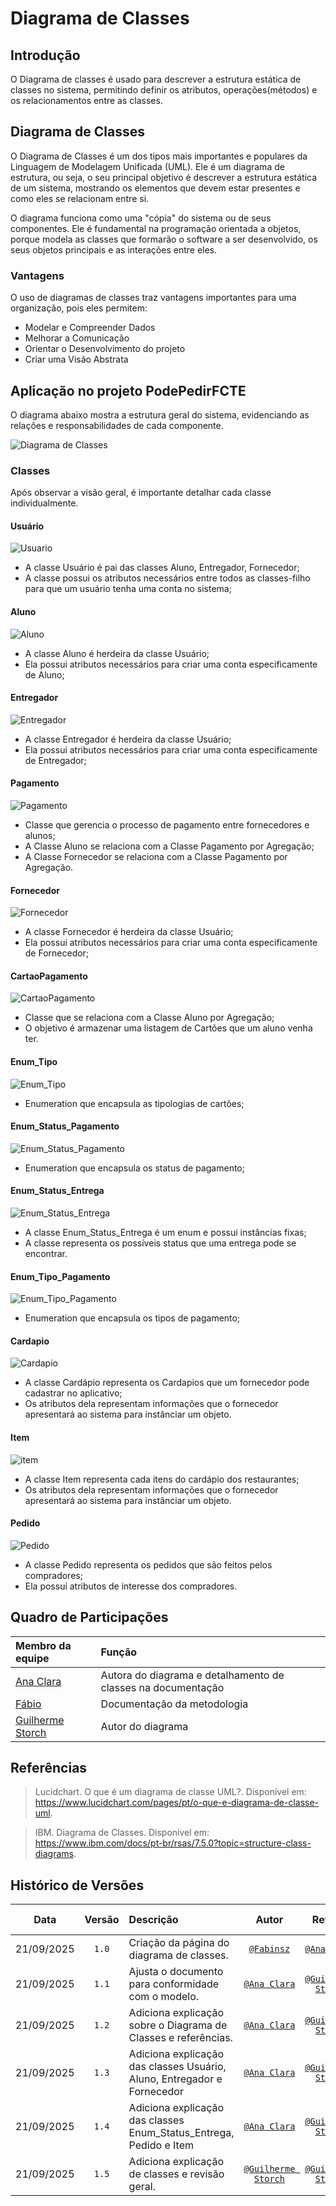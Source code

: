 # Diagrama de Classes

## Introdução

O Diagrama de classes é usado para descrever a estrutura estática de classes no sistema, permitindo definir os atributos, operações(métodos) e os relacionamentos entre as classes.

## Diagrama de Classes
O Diagrama de Classes é um dos tipos mais importantes e populares da Linguagem de Modelagem Unificada (UML). Ele é um diagrama de estrutura, ou seja, o seu principal objetivo é descrever a estrutura estática de um sistema, mostrando os elementos que devem estar presentes e como eles se relacionam entre si.

O diagrama funciona como uma "cópia" do sistema ou de seus componentes. Ele é fundamental na programação orientada a objetos, porque modela as classes que formarão o software a ser desenvolvido, os seus objetos principais e as interações entre eles.

### Vantagens
O uso de diagramas de classes traz vantagens importantes para uma organização, pois eles permitem:
- Modelar e Compreender Dados
- Melhorar a Comunicação
- Orientar o Desenvolvimento do projeto
- Criar uma Visão Abstrata

## Aplicação no projeto PodePedirFCTE

O diagrama abaixo mostra a estrutura geral do sistema, evidenciando as relações e responsabilidades de cada componente.

<p align="center">

  ![Diagrama de Classes](../../img/classes.svg)

</p>

### Classes

Após observar a visão geral, é importante detalhar cada classe individualmente. 

#### Usuário


![Usuario](../../img/Classes/Usuário.svg)


- A classe Usuário é pai das classes Aluno, Entregador, Fornecedor;
- A classe possui os atributos necessários entre todos as classes-filho para que um usuário tenha uma conta no sistema;


#### Aluno

![Aluno](../../img/Classes/Aluno.svg)

- A classe Aluno é herdeira da classe Usuário;
- Ela possui atributos necessários para criar uma conta especificamente de Aluno;

#### Entregador


![Entregador](../../img/Classes/Entregador.svg)

- A classe Entregador é herdeira da classe Usuário;
- Ela possui atributos necessários para criar uma conta especificamente de Entregador;

#### Pagamento


![Pagamento](../../img/Classes/Pagamento.svg)

- Classe que gerencia o processo de pagamento entre fornecedores e alunos;
- A Classe Aluno se relaciona com a Classe Pagamento por Agregação;
- A Classe Fornecedor se relaciona com a Classe Pagamento por Agregação.

#### Fornecedor


![Fornecedor](../../img/Classes/Fornecedor.svg)

- A classe Fornecedor é herdeira da classe Usuário;
- Ela possui atributos necessários para criar uma conta especificamente de Fornecedor;

#### CartaoPagamento


![CartaoPagamento](../../img/Classes/CartaoPagamento.svg)

- Classe que se relaciona com a Classe Aluno por Agregação;
- O objetivo é armazenar uma listagem de Cartões que um aluno venha ter.

#### Enum_Tipo


![Enum_Tipo](../../img/Classes/Enum_Tipo.svg)

- Enumeration que encapsula as tipologias de cartões;

#### Enum_Status_Pagamento


![Enum_Status_Pagamento](../../img/Classes/Enum_Status_Pagamento.svg)

- Enumeration que encapsula os status de pagamento;

#### Enum_Status_Entrega


![Enum_Status_Entrega](../../img/Classes/Enum_Status_Entrega.svg)

- A classe Enum_Status_Entrega é um enum e possui instâncias fixas;
- A classe representa os possíveis status que uma entrega pode se encontrar.

#### Enum_Tipo_Pagamento


![Enum_Tipo_Pagamento](../../img/Classes/Enum_Tipo_Pagamento.svg)

- Enumeration que encapsula os tipos de pagamento;


#### Cardapio


![Cardapio](../../img/Classes/Cardapio.svg)

- A classe Cardápio representa os Cardapios que um fornecedor pode cadastrar no aplicativo;
- Os atributos dela representam informações que o fornecedor apresentará ao sistema para instânciar um objeto.

#### Item


![item](../../img/Classes/item.svg)

- A classe Item representa cada itens do cardápio dos restaurantes;
- Os atributos dela representam informações que o fornecedor apresentará ao sistema para instânciar um objeto.

#### Pedido


![Pedido](../../img/Classes/Pedido.svg)

- A classe Pedido representa os pedidos que são feitos pelos compradores;
- Ela possui atributos de interesse dos compradores.

## Quadro de Participações

| **Membro da equipe** | **Função** |
| :------------- | :--------- |
| [Ana Clara](https://github.com/anabborges) | Autora do diagrama e detalhamento de classes na documentação|
| [Fábio](https://github.com/fabinsz) | Documentação da metodologia |
| [Guilherme Storch](https://github.com/storch7) | Autor do diagrama |

## Referências

> Lucidchart. O que é um diagrama de classe UML?. Disponível em: https://www.lucidchart.com/pages/pt/o-que-e-diagrama-de-classe-uml.

> IBM. Diagrama de Classes. Disponível em: https://www.ibm.com/docs/pt-br/rsas/7.5.0?topic=structure-class-diagrams.

## Histórico de Versões

| **Data**       | **Versão** | **Descrição**                         | **Autor**                                      | **Revisor**                                      | **Data da Revisão** |
| :--------: | :----: | :-------------------------------- | :----------------------------------------: | :----------------------------------------: | :-------------: |
| 21/09/2025 |  `1.0`   | Criação da página do diagrama de classes. | [`@Fabinsz`](https://github.com/fabinsz) | [`@Ana Clara`](https://github.com/anabborges) |   21/09/2025    |
| 21/09/2025 |  `1.1`   | Ajusta o documento para conformidade com o modelo. | [`@Ana Clara`](https://github.com/anabborges) | [`@Guilherme Storch`](https://github.com/storch7) |   21/09/2025    |
| 21/09/2025 |  `1.2`   | Adiciona explicação sobre o Diagrama de Classes e referências. | [`@Ana Clara`](https://github.com/anabborges) | [`@Guilherme Storch`](https://github.com/storch7) |   21/09/2025    |
| 21/09/2025 |  `1.3`   | Adiciona explicação das classes Usuário, Aluno, Entregador e Fornecedor | [`@Ana Clara`](https://github.com/anabborges) | [`@Guilherme Storch`](https://github.com/storch7) |   21/09/2025    |
| 21/09/2025 |  `1.4`   | Adiciona explicação das classes Enum_Status_Entrega, Pedido e Item | [`@Ana Clara`](https://github.com/anabborges) | [`@Guilherme Storch`](https://github.com/storch7) |   21/09/2025    |
| 21/09/2025 |  `1.5`   | Adiciona explicação de classes e revisão geral. | [`@Guilherme Storch`](https://github.com/anabborges) | [`@Guilherme Storch`](https://github.com/storch7) |   21/09/2025    |
